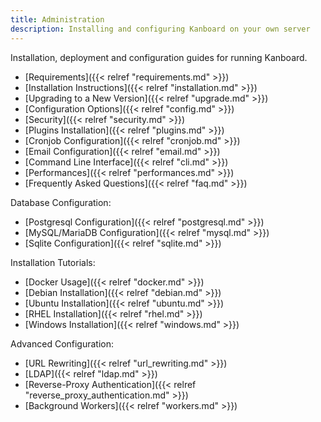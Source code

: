 ```yaml
---
title: Administration
description: Installing and configuring Kanboard on your own server
---
```


Installation, deployment and configuration guides for running Kanboard.

- [Requirements]({{< relref "requirements.md" >}})
- [Installation Instructions]({{< relref "installation.md" >}})
- [Upgrading to a New Version]({{< relref "upgrade.md" >}})
- [Configuration Options]({{< relref "config.md" >}})
- [Security]({{< relref "security.md" >}})
- [Plugins Installation]({{< relref "plugins.md" >}})
- [Cronjob Configuration]({{< relref "cronjob.md" >}})
- [Email Configuration]({{< relref "email.md" >}})
- [Command Line Interface]({{< relref "cli.md" >}})
- [Performances]({{< relref "performances.md" >}})
- [Frequently Asked Questions]({{< relref "faq.md" >}})

Database Configuration:

- [Postgresql Configuration]({{< relref "postgresql.md" >}})
- [MySQL/MariaDB Configuration]({{< relref "mysql.md" >}})
- [Sqlite Configuration]({{< relref "sqlite.md" >}})

Installation Tutorials:

- [Docker Usage]({{< relref "docker.md" >}})
- [Debian Installation]({{< relref "debian.md" >}})
- [Ubuntu Installation]({{< relref "ubuntu.md" >}})
- [RHEL Installation]({{< relref "rhel.md" >}})
- [Windows Installation]({{< relref "windows.md" >}})

Advanced Configuration:

- [URL Rewriting]({{< relref "url_rewriting.md" >}})
- [LDAP]({{< relref "ldap.md" >}})
- [Reverse-Proxy Authentication]({{< relref "reverse_proxy_authentication.md" >}})
- [Background Workers]({{< relref "workers.md" >}})
